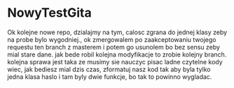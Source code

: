 # NowyTestGita
Ok kolejne nowe repo, dzialajmy na tym, calosc zgrana do jednej klasy zeby na probe bylo wygodniej., ok zmergowalem po zaakceptowaniu twojego requestu ten branch z masterem i potem go usunolem bo bez sensu zeby mial stare dane. jak bede robil kolejna modyfikacje to zrobie kolejny branch.
kolejna sprawa jest taka ze musimy sie nauczyc pisac ladne czytelne kody wiec, jak bediesz mial dzis czas, zformatuj nasz kod tak aby byla tylko jedna klasa haslo i tam byly dwie funkcje, bo tak to powinno wygladac.
